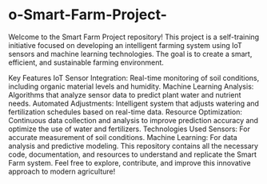 # o-Smart-Farm-Project-
Welcome to the Smart Farm Project repository! This project is a self-training initiative focused on developing an intelligent farming system using IoT sensors and machine learning technologies. The goal is to create a smart, efficient, and sustainable farming environment.

Key Features
IoT Sensor Integration: Real-time monitoring of soil conditions, including organic material levels and humidity.
Machine Learning Analysis: Algorithms that analyze sensor data to predict plant water and nutrient needs.
Automated Adjustments: Intelligent system that adjusts watering and fertilization schedules based on real-time data.
Resource Optimization: Continuous data collection and analysis to improve prediction accuracy and optimize the use of water and fertilizers.
Technologies Used
Sensors: For accurate measurement of soil conditions.
Machine Learning: For data analysis and predictive modeling.
This repository contains all the necessary code, documentation, and resources to understand and replicate the Smart Farm system. Feel free to explore, contribute, and improve this innovative approach to modern agriculture!
